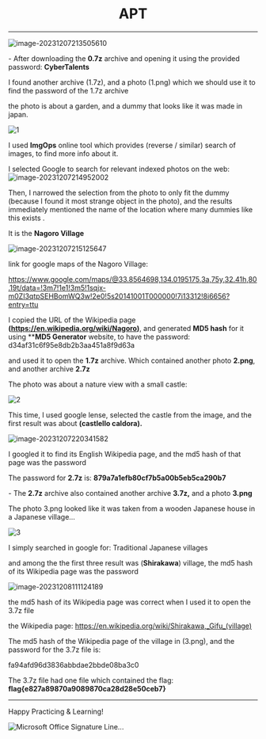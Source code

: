 <center><b><h1>APT</h1></b></center>

***

![image-20231207213505610](https://s2.loli.net/2023/12/08/5zIpXVkgDPJZKNT.png)



\- After downloading the **0.7z** archive and opening it using the provided password: **CyberTalents**

I found another archive (1.7z), and a photo (1.png) which we should use it to find the password of the 1.7z archive

the photo is about a garden, and a dummy that looks like it was made in japan.

![1](https://s2.loli.net/2023/12/08/KvrBNDj3PEYVOTu.png)

I used **ImgOps** online tool which provides (reverse / similar) search of images, to find more info about it.

I selected Google to search for relevant indexed photos on the web:
![image-20231207214952002](https://s2.loli.net/2023/12/08/EzDR9sK6leTh5cI.png)



Then, I narrowed the selection from the photo to only fit the dummy (because I found it most strange object in the photo), and the results immediately mentioned the name of the location where many dummies like this exists .

It is the **Nagoro Village**

![image-20231207215125647](https://s2.loli.net/2023/12/08/CImkL5OgshyMQAF.png)

link for google maps of the Nagoro Village: 

https://www.google.com/maps/@33.8564698,134.0195175,3a,75y,32.41h,80.19t/data=!3m7!1e1!3m5!1sqjx-m0ZI3qtpSEHBomWQ3w!2e0!5s20141001T000000!7i13312!8i6656?entry=ttu

I copied the URL of the Wikipedia page **(https://en.wikipedia.org/wiki/Nagoro)**, and generated **MD5 hash** for it using ********MD5 Generator****** website, to have the password:   d34af31c6f95e8db2b3aa451a8f9d63a

and used it to open the **1.7z** archive. Which contained another photo **2.png**, and another archive **2.7z**

The photo was about a nature view with a small castle:

![2](https://s2.loli.net/2023/12/08/jD9a8SIchN5eWGO.png)

This time, I used google lense, selected the castle from the image, and the first result was about **(castlello caldora).**

![image-20231207220341582](https://s2.loli.net/2023/12/08/fX5neJ9lrECKI4k.png)

I googled it to find its English Wikipedia page, and the md5 hash of that page was the password

The password for **2.7z** is: **879a7a1efb80cf7b5a00b5eb5ca290b7**

\- The **2.7z** archive also contained another archive **3.7z,** and a photo **3.png**

The photo 3.png looked like it was taken from a wooden Japanese house in a Japanese village...

![3](https://s2.loli.net/2023/12/08/jztR8DdhcZsP6Tn.png)

I  simply searched in google for: Traditional Japanese villages

and among the the first three result was (**Shirakawa**) village, the md5 hash of its Wikipedia page was the password

![image-20231208111124189](https://s2.loli.net/2023/12/08/YURKOxbZDIBG6vL.png)

the md5 hash of its Wikipedia page was correct when I used it to open the 3.7z file

the Wikipedia page:  https://en.wikipedia.org/wiki/Shirakawa,_Gifu_(village)

The md5 hash of the Wikipedia page of the village in (3.png), and the password for the 3.7z file is:

fa94afd96d3836abbdae2bbde08ba3c0



The 3.7z file had one file which contained the flag:  **flag{e827a89870a9089870ca28d28e50ceb7}**

---

Happy Practicing & Learning!

![Microsoft Office Signature Line...](https://s2.loli.net/2023/11/28/t28QypJLXn9lezg.png)